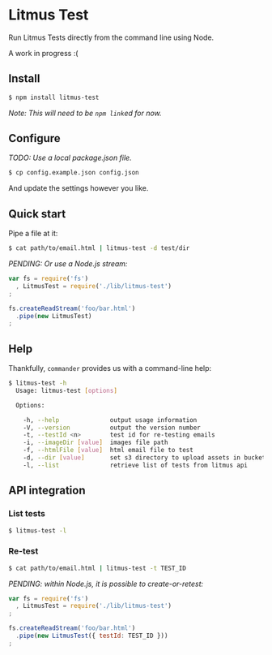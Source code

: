 # Litmus Test

Run Litmus Tests directly from the command line using Node.

A work in progress :(

## Install

```bash
$ npm install litmus-test
```

*Note: This will need to be `npm link`ed for now.*

## Configure

*TODO: Use a local package.json file.*

```bash
$ cp config.example.json config.json
```

And update the settings however you like.

## Quick start

Pipe a file at it:

```bash
$ cat path/to/email.html | litmus-test -d test/dir
```

*PENDING: Or use a Node.js stream:*

```js
var fs = require('fs')
  , LitmusTest = require('./lib/litmus-test')
;

fs.createReadStream('foo/bar.html')
  .pipe(new LitmusTest)
;
```

## Help

Thankfully, `commander` provides us with a command-line help:

```bash
$ litmus-test -h
  Usage: litmus-test [options]

  Options:

    -h, --help              output usage information
    -V, --version           output the version number
    -t, --testId <n>        test id for re-testing emails
    -i, --imageDir [value]  images file path
    -f, --htmlFile [value]  html email file to test
    -d, --dir [value]       set s3 directory to upload assets in bucket
    -l, --list              retrieve list of tests from litmus api
```

## API integration

### List tests

```bash
$ litmus-test -l
```

### Re-test

```bash
$ cat path/to/email.html | litmus-test -t TEST_ID
```

*PENDING: within Node.js, it is possible to create-or-retest:*

```js
var fs = require('fs')
  , LitmusTest = require('./lib/litmus-test')
;

fs.createReadStream('foo/bar.html')
  .pipe(new LitmusTest({ testId: TEST_ID }))
;
```
